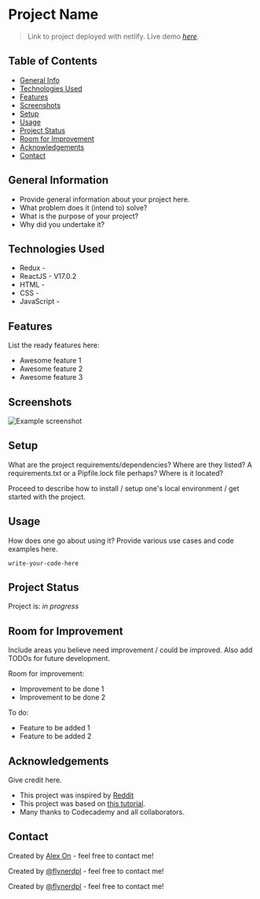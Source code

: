 # Project Name
> Link to project deployed with netlify.
> Live demo [_here_](https://shuhia-reddit.netlify.app/). <!-- If you have the project hosted somewhere, include the link here. -->

## Table of Contents
* [General Info](#general-information)
* [Technologies Used](#technologies-used)
* [Features](#features)
* [Screenshots](#screenshots)
* [Setup](#setup)
* [Usage](#usage)
* [Project Status](#project-status)
* [Room for Improvement](#room-for-improvement)
* [Acknowledgements](#acknowledgements)
* [Contact](#contact)
<!-- * [License](#license) -->


## General Information
- Provide general information about your project here.
- What problem does it (intend to) solve?
- What is the purpose of your project?
- Why did you undertake it?
<!-- You don't have to answer all the questions - just the ones relevant to your project. -->


## Technologies Used
- Redux - <!-- TODO -->
- ReactJS - V17.0.2 
- HTML - <!-- TODO --> 
- CSS - <!-- TODO -->
- JavaScript - <!-- TODO -->


## Features
List the ready features here:
- Awesome feature 1
- Awesome feature 2
- Awesome feature 3


## Screenshots
![Example screenshot](./img/screenshot.png)
<!-- If you have screenshots you'd like to share, include them here. -->


## Setup
What are the project requirements/dependencies? Where are they listed? A requirements.txt or a Pipfile.lock file perhaps? Where is it located?

Proceed to describe how to install / setup one's local environment / get started with the project.


## Usage
How does one go about using it?
Provide various use cases and code examples here.

`write-your-code-here`


## Project Status
Project is: _in progress_


## Room for Improvement
Include areas you believe need improvement / could be improved. Also add TODOs for future development.

Room for improvement:
- Improvement to be done 1
- Improvement to be done 2

To do:
- Feature to be added 1
- Feature to be added 2


## Acknowledgements
Give credit here.
- This project was inspired by [Reddit](https://www.reddit.com/)
- This project was based on [this tutorial](https://www.codecademy.com/paths/front-end-engineer-career-path/tracks/fecp-react-and-redux-portfolio-project/modules/fecp-reddit-client/kanban_projects/reddit-client).
- Many thanks to Codecademy and all collaborators. 


## Contact
Created by [Alex On](https://www.linkedin.com/in/alex-on-0a08b8107/) - feel free to contact me!

Created by [@flynerdpl](https://www.flynerd.pl/) - feel free to contact me!

Created by [@flynerdpl](https://www.flynerd.pl/) - feel free to contact me!


<!-- Optional -->
<!-- ## License -->
<!-- This project is open source and available under the [... License](). -->

<!-- You don't have to include all sections - just the one's relevant to your project -->